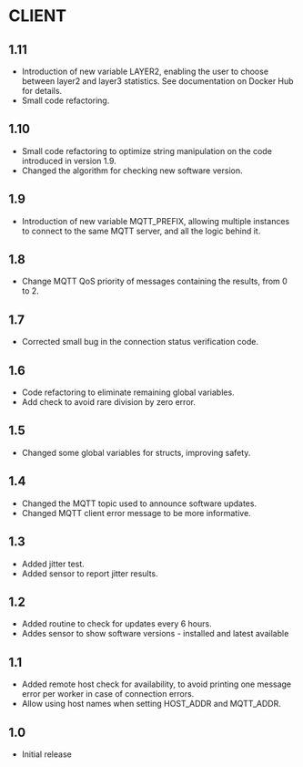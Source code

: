 # CLIENT

## 1.11

* Introduction of new variable LAYER2, enabling the user to choose between layer2 and layer3 statistics. See documentation on Docker Hub for details.
* Small code refactoring.

## 1.10

* Small code refactoring to optimize string manipulation on the code introduced in version 1.9.
* Changed the algorithm for checking new software version.

## 1.9

* Introduction of new variable MQTT_PREFIX, allowing multiple instances to connect to the same MQTT server, and all the logic behind it.

## 1.8

* Change MQTT QoS priority of messages containing the results, from 0 to 2.

## 1.7

* Corrected small bug in the connection status verification code.

## 1.6

* Code refactoring to eliminate remaining global variables.
* Add check to avoid rare division by zero error.

## 1.5

* Changed some global variables for structs, improving safety.

## 1.4

* Changed the MQTT topic used to announce software updates.
* Changed MQTT client error message to be more informative.

## 1.3

* Added jitter test.
* Added sensor to report jitter results.

## 1.2

* Added routine to check for updates every 6 hours.
* Addes sensor to show software versions - installed and latest available

## 1.1

* Added remote host check for availability, to avoid printing one message error per worker in case of connection errors.
* Allow using host names when setting HOST_ADDR and MQTT_ADDR.
  
## 1.0

* Initial release
